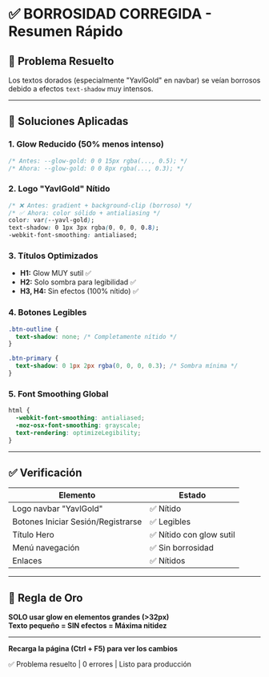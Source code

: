 # ✅ BORROSIDAD CORREGIDA - Resumen Rápido

## 🎯 Problema Resuelto
Los textos dorados (especialmente "YavlGold" en navbar) se veían borrosos debido a efectos `text-shadow` muy intensos.

---

## 🔧 Soluciones Aplicadas

### 1. **Glow Reducido** (50% menos intenso)
```css
/* Antes: --glow-gold: 0 0 15px rgba(..., 0.5); */
/* Ahora: --glow-gold: 0 0 8px rgba(..., 0.3); */
```

### 2. **Logo "YavlGold" Nítido**
```css
/* ❌ Antes: gradient + background-clip (borroso) */
/* ✅ Ahora: color sólido + antialiasing */
color: var(--yavl-gold);
text-shadow: 0 1px 3px rgba(0, 0, 0, 0.8);
-webkit-font-smoothing: antialiased;
```

### 3. **Títulos Optimizados**
- **H1:** Glow MUY sutil ✅
- **H2:** Solo sombra para legibilidad ✅
- **H3, H4:** Sin efectos (100% nítido) ✅

### 4. **Botones Legibles**
```css
.btn-outline {
  text-shadow: none; /* Completamente nítido */
}

.btn-primary {
  text-shadow: 0 1px 2px rgba(0, 0, 0, 0.3); /* Sombra mínima */
}
```

### 5. **Font Smoothing Global**
```css
html {
  -webkit-font-smoothing: antialiased;
  -moz-osx-font-smoothing: grayscale;
  text-rendering: optimizeLegibility;
}
```

---

## ✅ Verificación

| Elemento | Estado |
|----------|--------|
| Logo navbar "YavlGold" | ✅ Nítido |
| Botones Iniciar Sesión/Registrarse | ✅ Legibles |
| Título Hero | ✅ Nítido con glow sutil |
| Menú navegación | ✅ Sin borrosidad |
| Enlaces | ✅ Nítidos |

---

## 🎨 Regla de Oro

**SOLO usar glow en elementos grandes (>32px)**  
**Texto pequeño = SIN efectos = Máxima nitidez**

---

**Recarga la página (Ctrl + F5) para ver los cambios**

✅ Problema resuelto | 0 errores | Listo para producción
